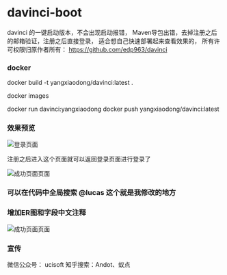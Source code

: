 # davinci-boot
davinci 的一键启动版本，不会出现启动报错， Maven导包出错，去掉注册之后的邮箱验证，注册之后直接登录， 适合想自己快速部署起来查看效果的， 所有许可权限归原作者所有： https://github.com/edp963/davinci

### docker

docker build -t yangxiaodong/davinci:latest . 

docker images 

docker run davinci:yangxiaodong
docker push yangxiaodong/davinci:latest

### 效果预览

![登录页面](img/login.jpg)

注册之后进入这个页面就可以返回登录页面进行登录了

![成功页面页面](img/mail.jpg)

### 可以在代码中全局搜索 @lucas 这个就是我修改的地方

### 增加ER图和字段中文注释
![成功页面页面](bin/er/数据库模型图.png)


### 宣传

微信公众号： ucisoft
知乎搜索：Andot、蚁点
